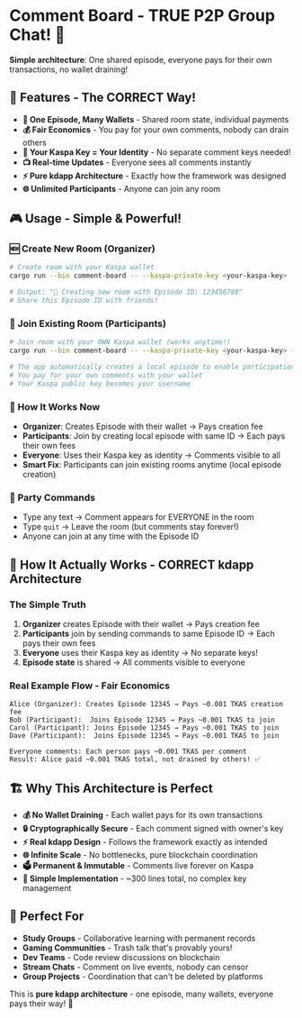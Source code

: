 # Comment Board - TRUE P2P Group Chat! 🎉

**Simple architecture**: One shared episode, everyone pays for their own transactions, no wallet draining!

## 🚀 Features - The CORRECT Way!

- **🎯 One Episode, Many Wallets** - Shared room state, individual payments
- **💰 Fair Economics** - You pay for your own comments, nobody can drain others
- **🔐 Your Kaspa Key = Your Identity** - No separate comment keys needed!
- **📺 Real-time Updates** - Everyone sees all comments instantly
- **⚡ Pure kdapp Architecture** - Exactly how the framework was designed
- **🌐 Unlimited Participants** - Anyone can join any room

## 🎮 Usage - Simple & Powerful!

### 🆕 Create New Room (Organizer)
```bash
# Create room with your Kaspa wallet
cargo run --bin comment-board -- --kaspa-private-key <your-kaspa-key>

# Output: "🚀 Creating new room with Episode ID: 123456789"
# Share this Episode ID with friends!
```

### 👥 Join Existing Room (Participants)  
```bash
# Join room with your OWN Kaspa wallet (works anytime!)
cargo run --bin comment-board -- --kaspa-private-key <your-kaspa-key> --room-episode-id 123456789

# The app automatically creates a local episode to enable participation
# You pay for your own comments with your wallet
# Your Kaspa public key becomes your username
```

### 🎯 How It Works Now
- **Organizer**: Creates Episode with their wallet → Pays creation fee
- **Participants**: Join by creating local episode with same ID → Each pays their own fees
- **Everyone**: Uses their Kaspa key as identity → Comments visible to all
- **Smart Fix**: Participants can join existing rooms anytime (local episode creation)

### 💬 Party Commands
- Type any text → Comment appears for EVERYONE in the room
- Type `quit` → Leave the room (but comments stay forever!)
- Anyone can join at any time with the Episode ID

## 🎪 How It Actually Works - CORRECT kdapp Architecture

### The Simple Truth
1. **Organizer** creates Episode with their wallet → Pays creation fee
2. **Participants** join by sending commands to same Episode ID → Each pays their own fees
3. **Everyone** uses their Kaspa key as identity → No separate keys!
4. **Episode state** is shared → All comments visible to everyone

### Real Example Flow - Fair Economics
```
Alice (Organizer): Creates Episode 12345 → Pays ~0.001 TKAS creation fee
Bob (Participant):  Joins Episode 12345 → Pays ~0.001 TKAS to join
Carol (Participant): Joins Episode 12345 → Pays ~0.001 TKAS to join  
Dave (Participant):  Joins Episode 12345 → Pays ~0.001 TKAS to join

Everyone comments: Each person pays ~0.001 TKAS per comment
Result: Alice paid ~0.001 TKAS total, not drained by others! ✅
```

## 🏗️ Why This Architecture is Perfect

- **💰 No Wallet Draining** - Each wallet pays for its own transactions
- **🔒 Cryptographically Secure** - Each comment signed with owner's key
- **⚡ Real kdapp Design** - Follows the framework exactly as intended
- **🌐 Infinite Scale** - No bottlenecks, pure blockchain coordination
- **🗳️ Permanent & Immutable** - Comments live forever on Kaspa
- **🎯 Simple Implementation** - ~300 lines total, no complex key management

## 🎯 Perfect For

- **Study Groups** - Collaborative learning with permanent records
- **Gaming Communities** - Trash talk that's provably yours!
- **Dev Teams** - Code review discussions on blockchain
- **Stream Chats** - Comment on live events, nobody can censor
- **Group Projects** - Coordination that can't be deleted by platforms

This is **pure kdapp architecture** - one episode, many wallets, everyone pays their way! 🚀